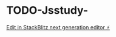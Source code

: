 # TODO-Jsstudy-

[Edit in StackBlitz next generation editor ⚡️](https://stackblitz.com/~/github.com/fujikawa721/TODO-Jsstudy-)